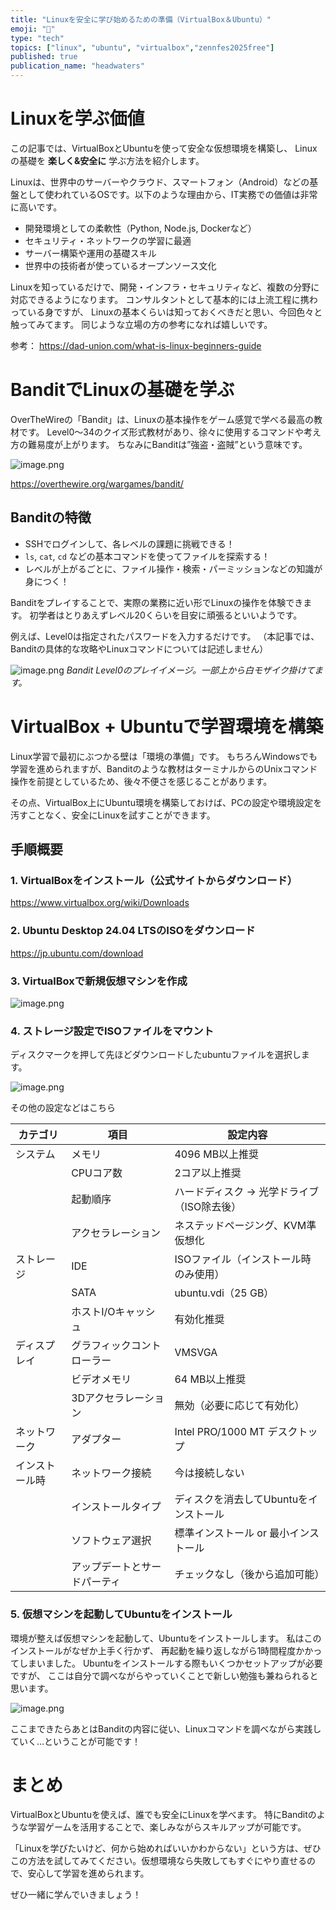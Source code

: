 ```yaml
---
title: "Linuxを安全に学び始めるための準備（VirtualBox＆Ubuntu）"
emoji: "🌱"
type: "tech"
topics: ["linux", "ubuntu", "virtualbox","zennfes2025free"]
published: true
publication_name: "headwaters"
---
```

# Linuxを学ぶ価値

この記事では、VirtualBoxとUbuntuを使って安全な仮想環境を構築し、
Linuxの基礎を **楽しく&安全に** 学ぶ方法を紹介します。

Linuxは、世界中のサーバーやクラウド、スマートフォン（Android）などの基盤として使われているOSです。以下のような理由から、IT実務での価値は非常に高いです。

- 開発環境としての柔軟性（Python, Node.js, Dockerなど）
- セキュリティ・ネットワークの学習に最適
- サーバー構築や運用の基礎スキル
- 世界中の技術者が使っているオープンソース文化

Linuxを知っているだけで、開発・インフラ・セキュリティなど、複数の分野に対応できるようになります。
コンサルタントとして基本的には上流工程に携わっている身ですが、
Linuxの基本くらいは知っておくべきだと思い、今回色々と触ってみてます。
同じような立場の方の参考になれば嬉しいです。

参考：
https://dad-union.com/what-is-linux-beginners-guide


# BanditでLinuxの基礎を学ぶ

OverTheWireの「Bandit」は、Linuxの基本操作をゲーム感覚で学べる最高の教材です。
Level0～34のクイズ形式教材があり、徐々に使用するコマンドや考え方の難易度が上がります。
ちなみにBanditは”強盗・盗賊”という意味です。

![image.png](https://qiita-image-store.s3.ap-northeast-1.amazonaws.com/0/3780099/af15c4d4-5a3e-44fc-97d9-456ca4894ace.png)


https://overthewire.org/wargames/bandit/ 



## Banditの特徴

- SSHでログインして、各レベルの課題に挑戦できる！
- `ls`, `cat`, `cd` などの基本コマンドを使ってファイルを探索する！
- レベルが上がるごとに、ファイル操作・検索・パーミッションなどの知識が身につく！

Banditをプレイすることで、実際の業務に近い形でLinuxの操作を体験できます。
初学者はとりあえずレベル20くらいを目安に頑張るといいようです。

例えば、Level0は指定されたパスワードを入力するだけです。
（本記事では、Banditの具体的な攻略やLinuxコマンドについては記述しません）

![image.png](https://qiita-image-store.s3.ap-northeast-1.amazonaws.com/0/3780099/db8a1118-9c9c-44d2-8f52-5eee01797fb7.png)
*Bandit Level0のプレイイメージ。一部上から白モザイク掛けてます。*



# VirtualBox + Ubuntuで学習環境を構築

Linux学習で最初にぶつかる壁は「環境の準備」です。
もちろんWindowsでも学習を進められますが、Banditのような教材はターミナルからのUnixコマンド操作を前提としているため、後々不便さを感じることがあります。

その点、VirtualBox上にUbuntu環境を構築しておけば、PCの設定や環境設定を汚すことなく、安全にLinuxを試すことができます。

## 手順概要

### 1. VirtualBoxをインストール（公式サイトからダウンロード）

https://www.virtualbox.org/wiki/Downloads


### 2. Ubuntu Desktop 24.04 LTSのISOをダウンロード

https://jp.ubuntu.com/download

### 3. VirtualBoxで新規仮想マシンを作成

![image.png](https://qiita-image-store.s3.ap-northeast-1.amazonaws.com/0/3780099/6586a715-4b57-4c5a-b23b-eb6db85db8b7.png)


### 4. ストレージ設定でISOファイルをマウント

ディスクマークを押して先ほどダウンロードしたubuntuファイルを選択します。

![image.png](https://qiita-image-store.s3.ap-northeast-1.amazonaws.com/0/3780099/22329a4e-07e2-4dae-bfbb-235ee54b8aec.png)

その他の設定などはこちら

| カテゴリ | 項目 | 設定内容 |
|----------|------|----------|
| システム | メモリ | 4096 MB以上推奨 |
|  | CPUコア数 | 2コア以上推奨 |
|  | 起動順序 | ハードディスク → 光学ドライブ（ISO除去後） |
|  | アクセラレーション | ネステッドページング、KVM準仮想化 |
| ストレージ | IDE | ISOファイル（インストール時のみ使用） |
|  | SATA | ubuntu.vdi（25 GB） |
|  | ホストI/Oキャッシュ | 有効化推奨 |
|  ディスプレイ | グラフィックコントローラー | VMSVGA |
|  | ビデオメモリ | 64 MB以上推奨 |
|  | 3Dアクセラレーション | 無効（必要に応じて有効化） |
| ネットワーク | アダプター | Intel PRO/1000 MT デスクトップ |
| インストール時 | ネットワーク接続 | 今は接続しない |
|  | インストールタイプ | ディスクを消去してUbuntuをインストール |
|  | ソフトウェア選択 | 標準インストール or 最小インストール |
|  | アップデートとサードパーティ | チェックなし（後から追加可能） |


### 5. 仮想マシンを起動してUbuntuをインストール

環境が整えば仮想マシンを起動して、Ubuntuをインストールします。
私はこのインストールがなぜか上手く行かず、
再起動を繰り返しながら1時間程度かかってしまいました。
Ubuntuをインストールする際もいくつかセットアップが必要ですが、
ここは自分で調べながらやっていくことで新しい勉強も兼ねられると思います。

![image.png](https://qiita-image-store.s3.ap-northeast-1.amazonaws.com/0/3780099/316cc81a-e321-4a9a-89a1-b021dfaedd71.png)

ここまできたらあとはBanditの内容に従い、Linuxコマンドを調べながら実践していく…ということが可能です！

# まとめ

VirtualBoxとUbuntuを使えば、誰でも安全にLinuxを学べます。
特にBanditのような学習ゲームを活用することで、楽しみながらスキルアップが可能です。

「Linuxを学びたいけど、何から始めればいいかわからない」という方は、ぜひこの方法を試してみてください。仮想環境なら失敗してもすぐにやり直せるので、安心して学習を進められます。

ぜひ一緒に学んでいきましょう！
